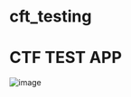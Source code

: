 # cft_testing
# CTF TEST APP
![image](https://user-images.githubusercontent.com/70470742/190086775-f3d0ecbd-d84c-448f-840d-03f7f79a5fcc.png)
